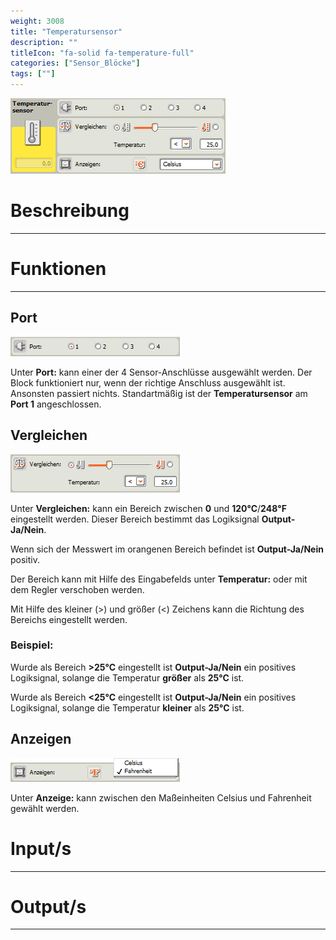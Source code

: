 ```yaml
---
weight: 3008
title: "Temperatursensor"
description: ""
titleIcon: "fa-solid fa-temperature-full"
categories: ["Sensor_Blöcke"]
tags: [""]
---
```


![Block.png](/images/nxt-images/Kapitel%203%20Sensoren/3.9%20Temperatursensor/Block.png)

# Beschreibung
---

# Funktionen
---

## Port

![Port.png](/images/nxt-images/Kapitel%203%20Sensoren/3.9%20Temperatursensor/Port.png)

Unter **Port:** kann einer der 4 Sensor-Anschlüsse ausgewählt werden. Der Block funktioniert nur, wenn der richtige Anschluss ausgewählt ist. Ansonsten passiert nichts. Standartmäßig ist der **Temperatursensor** am **Port 1** angeschlossen.

## Vergleichen

![Vergleichen.png](/images/nxt-images/Kapitel%203%20Sensoren/3.9%20Temperatursensor/Vergleichen.png)

Unter **Vergleichen:** kann ein Bereich zwischen **0** und **120°C**/**248°F** eingestellt werden. Dieser Bereich bestimmt das Logiksignal **Output-Ja/Nein**.

Wenn sich der Messwert im orangenen Bereich befindet ist **Output-Ja/Nein** positiv.

Der Bereich kann mit Hilfe des Eingabefelds unter **Temperatur:** oder mit dem Regler verschoben werden.

Mit Hilfe des kleiner (>) und größer (<) Zeichens kann die Richtung des Bereichs eingestellt werden.

### Beispiel:

Wurde als Bereich **>25°C** eingestellt ist **Output-Ja/Nein** ein positives Logiksignal, solange die Temperatur **größer** als **25°C** ist.

Wurde als Bereich **<25°C** eingestellt ist **Output-Ja/Nein** ein positives Logiksignal, solange die Temperatur **kleiner** als **25°C** ist.

## Anzeigen

![Anzeigen.png](/images/nxt-images/Kapitel%203%20Sensoren/3.9%20Temperatursensor/Anzeigen.png)

Unter **Anzeige:** kann zwischen den Maßeinheiten Celsius und Fahrenheit gewählt werden.

# Input/s
---

# Output/s
---
